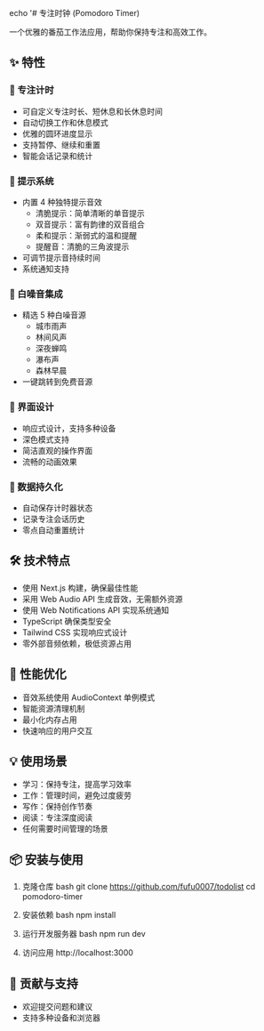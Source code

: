 echo '# 专注时钟 (Pomodoro Timer)

一个优雅的番茄工作法应用，帮助你保持专注和高效工作。

## ✨ 特性

### 🎯 专注计时
- 可自定义专注时长、短休息和长休息时间
- 自动切换工作和休息模式
- 优雅的圆环进度显示
- 支持暂停、继续和重置
- 智能会话记录和统计

### 🔔 提示系统
- 内置 4 种独特提示音效
  - 清脆提示：简单清晰的单音提示
  - 双音提示：富有韵律的双音组合
  - 柔和提示：渐弱式的温和提醒
  - 提醒音：清脆的三角波提示
- 可调节提示音持续时间
- 系统通知支持

### 🌊 白噪音集成
- 精选 5 种白噪音源
  - 城市雨声
  - 林间风声
  - 深夜蝉鸣
  - 瀑布声
  - 森林早晨
- 一键跳转到免费音源

### 🎨 界面设计
- 响应式设计，支持多种设备
- 深色模式支持
- 简洁直观的操作界面
- 流畅的动画效果

### 💾 数据持久化
- 自动保存计时器状态
- 记录专注会话历史
- 零点自动重置统计

## 🛠 技术特点

- 使用 Next.js 构建，确保最佳性能
- 采用 Web Audio API 生成音效，无需额外资源
- 使用 Web Notifications API 实现系统通知
- TypeScript 确保类型安全
- Tailwind CSS 实现响应式设计
- 零外部音频依赖，极低资源占用

## 🚀 性能优化

- 音效系统使用 AudioContext 单例模式
- 智能资源清理机制
- 最小化内存占用
- 快速响应的用户交互

## 💡 使用场景

- 学习：保持专注，提高学习效率
- 工作：管理时间，避免过度疲劳
- 写作：保持创作节奏
- 阅读：专注深度阅读
- 任何需要时间管理的场景

## 📦 安装与使用

1. 克隆仓库
bash
git clone  https://github.com/fufu0007/todolist
cd pomodoro-timer

2. 安装依赖
bash
npm install

3. 运行开发服务器
bash
npm run dev

4. 访问应用
http://localhost:3000

## 🤝 贡献与支持

- 欢迎提交问题和建议
- 支持多种设备和浏览器